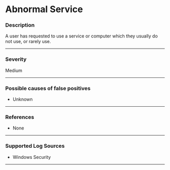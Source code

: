 # Abnormal Service
### Description

A user has requested to use a service or computer which they usually do not use, or rarely use. 

-------------------
### Severity

Medium

-------------------
<!---
### Detailed Information

- Why is this alert triggered?
- What are the typical causes that generate this alert? (e.g. port scans, unusual file access activity, etc...)
- Which corroborating information should be looked up?
- Any supporting queries to get more information?
- Any supporting visualizations to get more information?

-------------------
--->
### Possible causes of false positives

- Unknown

-------------------
### References

- None

-------------------
### Supported Log Sources

- Windows Security

-------------------
